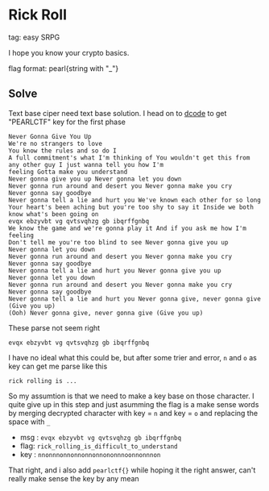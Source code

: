 # Rick Roll

tag: easy SRPG

I hope you know your crypto basics.

flag format: pearl{string with "_"}

## Solve

Text base ciper need text base solution. I head on to [dcode](https://www.dcode.fr/vigenere-cipher) to get "PEARLCTF" key for the first phase

```
Never Gonna Give You Up
We're no strangers to love
You know the rules and so do I
A full commitment's what I'm thinking of You wouldn't get this from any other guy I just wanna tell you how I'm
feeling Gotta make you understand
Never gonna give you up Never gonna let you down
Never gonna run around and desert you Never gonna make you cry
Never gonna say goodbye
Never gonna tell a lie and hurt you We've known each other for so long
Your heart's been aching but you're too shy to say it Inside we both know what's been going on
evqx ebzyvbt vg qvtsvqhzg gb ibqrffgnbq
We know the game and we're gonna play it And if you ask me how I'm feeling
Don't tell me you're too blind to see Never gonna give you up
Never gonna let you down
Never gonna run around and desert you Never gonna make you cry
Never gonna say goodbye
Never gonna tell a lie and hurt you Never gonna give you up
Never gonna let you down
Never gonna run around and desert you Never gonna make you cry
Never gonna say goodbye
Never gonna tell a lie and hurt you Never gonna give, never gonna give (Give you up)
(Ooh) Never gonna give, never gonna give (Give you up)
```

These parse not seem right
```
evqx ebzyvbt vg qvtsvqhzg gb ibqrffgnbq
```

I have no ideal what this could be, but after some trier and error, `n` and `o` as key can get me parse like this
```
rick rolling is ...
```

So my assumtion is that we need to make a key base on those character. I quite give up in this step and just asumming the flag is a make sense words by merging decrypted character with key = `n` and key = `o` and replacing the space with `_`
- msg : `evqx ebzyvbt vg qvtsvqhzg gb ibqrffgnbq`
- flag: `rick_rolling_is_difficult_to_understand`
- key : `nnonnnonnonnonnonnononnnoonnonnnon`

That right, and i also add `pearlctf{}` while hoping it the right answer, can't really make sense the key by any mean
